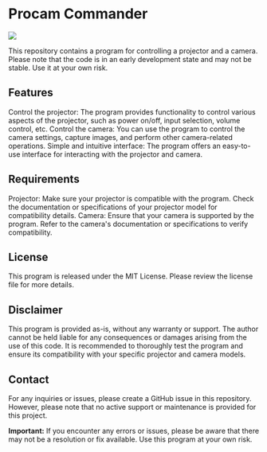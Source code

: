 # Procam Commander

<a title="Made with Fluent Design" href="https://github.com/bdlukaa/fluent_ui">
  <img
    src="https://img.shields.io/badge/fluent-design-blue?style=flat-square&color=gray&labelColor=0078D7"
  >
</a>

This repository contains a program for controlling a projector and a camera. Please note that the code is in an early development state and may not be stable. Use it at your own risk.

## Features

Control the projector: The program provides functionality to control various aspects of the projector, such as power on/off, input selection, volume control, etc.
Control the camera: You can use the program to control the camera settings, capture images, and perform other camera-related operations.
Simple and intuitive interface: The program offers an easy-to-use interface for interacting with the projector and camera.

## Requirements

Projector: Make sure your projector is compatible with the program. Check the documentation or specifications of your projector model for compatibility details.
Camera: Ensure that your camera is supported by the program. Refer to the camera's documentation or specifications to verify compatibility.

## License

This program is released under the MIT License. Please review the license file for more details.

## Disclaimer

This program is provided as-is, without any warranty or support.
The author cannot be held liable for any consequences or damages arising from the use of this code.
It is recommended to thoroughly test the program and ensure its compatibility with your specific projector and camera models.

## Contact

For any inquiries or issues, please create a GitHub issue in this repository. However, please note that no active support or maintenance is provided for this project.

**Important:** If you encounter any errors or issues, please be aware that there may not be a resolution or fix available. Use this program at your own risk.
